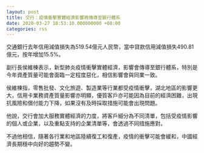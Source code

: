 ```yaml
---
layout: post
title: 交行：疫情衝擊實體經濟影響將傳導至銀行體系
date: 2020-03-27 18:53:10.000000000 +08:00
categories: rss
---
```


交通銀行去年信用減值損失為519.54億元人民幣，當中貸款信用減值損失490.81億元，按年增加15.5%。

副行長侯維棟表示，新型肺炎疫情衝擊實體經濟，影響會傳導至銀行體系，特別是今年資產質量可能會面臨一定程度惡化，相信影響會與同業一致。

侯維棟指，零售批發、文化旅遊、製造業等行業都受疫情衝擊，湖北地區的影響更大，信用卡業務資產質量影響亦明顯，優質客戶亦可能因為目前的經濟困難，出現抗風險和償付能力下降，如果沒有及時採取措施可能會出現問題。

他說，交行會加大服務實體經濟的力度，將客戶細分為不同清單，包括受疫情影響的個人或企業，以及重點支持的企業清單等，會透過不同措施應對。

不過他相信，隨著各行業和地區陸續復工和復產，疫情的衝擊可能會緩和，中國經濟長期穩中向好的趨勢不變。
